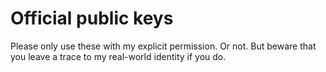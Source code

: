 Official public keys
====================

Please only use these with my explicit permission. Or not. But beware that you
leave a trace to my real-world identity if you do.
